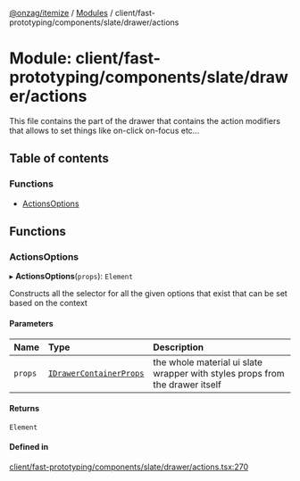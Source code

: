 [@onzag/itemize](../README.md) / [Modules](../modules.md) / client/fast-prototyping/components/slate/drawer/actions

# Module: client/fast-prototyping/components/slate/drawer/actions

This file contains the part of the drawer that contains the action
modifiers that allows to set things like on-click on-focus etc...

## Table of contents

### Functions

- [ActionsOptions](client_fast_prototyping_components_slate_drawer_actions.md#actionsoptions)

## Functions

### ActionsOptions

▸ **ActionsOptions**(`props`): `Element`

Constructs all the selector for all the given options that exist that can be set
based on the context

#### Parameters

| Name | Type | Description |
| :------ | :------ | :------ |
| `props` | [`IDrawerContainerProps`](../interfaces/client_fast_prototyping_components_slate_wrapper.IDrawerContainerProps.md) | the whole material ui slate wrapper with styles props from the drawer itself |

#### Returns

`Element`

#### Defined in

[client/fast-prototyping/components/slate/drawer/actions.tsx:270](https://github.com/onzag/itemize/blob/59702dd5/client/fast-prototyping/components/slate/drawer/actions.tsx#L270)
